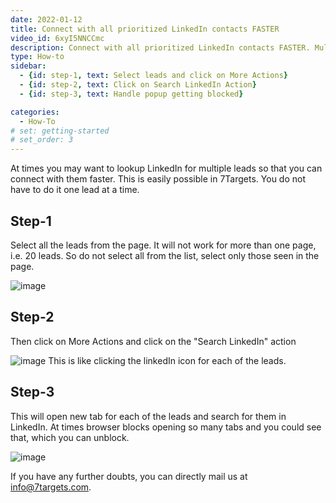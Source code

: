 ```yaml
---
date: 2022-01-12
title: Connect with all prioritized LinkedIn contacts FASTER
video_id: 6xyI5NNCCmc
description: Connect with all prioritized LinkedIn contacts FASTER. Multiple leads can be selected and then a single action of Search LinkedIn will open LinkedIn in multiple browser tabs for those selected leads. 
type: How-to
sidebar:
  - {id: step-1, text: Select leads and click on More Actions}
  - {id: step-2, text: Click on Search LinkedIn Action}
  - {id: step-3, text: Handle popup getting blocked}

categories:
  - How-To
# set: getting-started
# set_order: 3
---
```

At times you may want to lookup LinkedIn for multiple leads so that you can connect with them faster. This is easily possible in 7Targets. You do not have to do it one lead at a time.

## Step-1
Select all the leads from the page. It will not work for more than one page, i.e. 20 leads. So do not select all from the list, select only those seen in the page. 

![image](../../images/select-20-from-lead-list.jpg)

## Step-2
Then click on More Actions and click on the "Search LinkedIn" action 

![image](../../images/search-linkedin-action.jpg)
This is like clicking the linkedIn icon for each of the leads. 

## Step-3
This will open new tab for each of the leads and search for them in LinkedIn. At times browser blocks opening so many tabs and you could see that, which you can unblock.

![image](../../images/popup-blocked.jpg)

If you have any further doubts, you can directly mail us at info@7targets.com.

